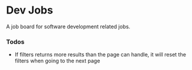 # Dev Jobs

A job board for software development related jobs.

### Todos
- If filters returns more results than the page can handle, it will reset the filters when going to the next page